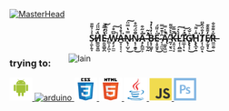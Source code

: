 [![MasterHead](https://www.teahub.io/photos/full/11-110881_serial-experiments-lain-pixel-art.gif)](https://www.google.fr)

<h3 align="center">S̷͔̱̙͍̩̍͗͗͌̄H̸͇̼̬̱̻̏̽̃̈̈́E̵͍̬̳̬̪̔̓̅̄͝ ̸͚͕̗͖͕̀̈́̎̑̓W̵̡̠̗̼̫̋͆̊̚͠A̶̬̟͙͔͔͗̊̔̍͘N̷̢̹̺͕̿̔̿̈͜͠N̷̨͎̯̥̄̑̈́̋̊͜A̶̧̙̪͚͕̅̽̋͒͘ ̴̹̹̲̣̰͂̉͂͘̚B̵̨͓̻̥̩̍̓̔̓̉Ë̴͔̥̤̥͑̎̈́͘͜ ̴̞̘̼̫͉̑͗͊̄̿Ą̸̪̥͖̺́̄̍̿̚ ̴̰̣͍̖̼̊̀̀͒͌K̶̘͈̘͉̣͆̆̅̌̚Ļ̴͎̯̲͇̽̀̽̕͠Ḯ̵̛̫̲̹̩́̚͝ͅG̸̢̢̛̝̝͛̌́̕͜H̵̢̢̲̟̱̎̾͌͘͝Ț̸̹̪͍̓̐̈́̌̈ͅE̸̞̫̥͓̓̄̄͒͊͜Ř̶͖̼̯̠͉̇͌̐̐</h3>

<img align="right" alt="lain" width="400" src="https://th.bing.com/th/id/R.fe0bf099c9c601b03858bd986fe9f5e2?rik=V8GrDVPZ21knkw&pid=ImgRaw&r=0" href="https://www.google.fr">

<!-- <p align="left"> <img src="https://komarev.com/ghpvc/?username=mortuaire&label=Profile%20views&color=0e75b6&style=flat" alt="mortuaire" /> </p>

<p align="left"> <a href="https://github.com/ryo-ma/github-profile-trophy"><img src="https://github-profile-trophy.vercel.app/?username=mortuaire" alt="mortuaire" /></a> </p> -->

<h3 align="left">trying to:</h3>
<p align="left"> <a href="https://developer.android.com" target="_blank" rel="noreferrer"> <img src="https://raw.githubusercontent.com/devicons/devicon/master/icons/android/android-original-wordmark.svg" alt="android" width="40" height="40"/> </a> <a href="https://www.arduino.cc/" target="_blank" rel="noreferrer"> <img src="https://cdn.worldvectorlogo.com/logos/arduino-1.svg" alt="arduino" width="40" height="40"/> </a> <a href="https://www.w3schools.com/css/" target="_blank" rel="noreferrer"> <img src="https://raw.githubusercontent.com/devicons/devicon/master/icons/css3/css3-original-wordmark.svg" alt="css3" width="40" height="40"/> </a> <a href="https://www.w3.org/html/" target="_blank" rel="noreferrer"> <img src="https://raw.githubusercontent.com/devicons/devicon/master/icons/html5/html5-original-wordmark.svg" alt="html5" width="40" height="40"/> </a> <a href="https://www.java.com" target="_blank" rel="noreferrer"> <img src="https://raw.githubusercontent.com/devicons/devicon/master/icons/java/java-original.svg" alt="java" width="40" height="40"/> </a> <a href="https://developer.mozilla.org/en-US/docs/Web/JavaScript" target="_blank" rel="noreferrer"> <img src="https://raw.githubusercontent.com/devicons/devicon/master/icons/javascript/javascript-original.svg" alt="javascript" width="40" height="40"/> </a> <a href="https://www.photoshop.com/en" target="_blank" rel="noreferrer"> <img src="https://raw.githubusercontent.com/devicons/devicon/master/icons/photoshop/photoshop-line.svg" alt="photoshop" width="40" height="40"/> </a> </p>

<!-- <p><img align="left" src="https://github-readme-stats.vercel.app/api/top-langs?username=mortuaire&show_icons=true&locale=en&layout=compact" alt="mortuaire" /></p>

<p>&nbsp;<img align="center" src="https://github-readme-stats.vercel.app/api?username=mortuaire&show_icons=true&locale=en" alt="mortuaire" /></p>

<p><img align="center" src="https://github-readme-streak-stats.herokuapp.com/?user=mortuaire&" alt="mortuaire" /></p> -->

